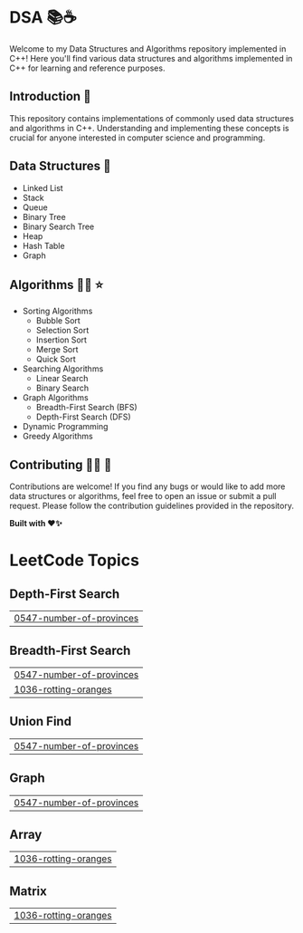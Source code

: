 # DSA 📚☕️  
     
Welcome to my Data Structures and Algorithms repository implemented in C++! Here you'll find various data structures and algorithms implemented in C++ for learning and reference purposes. 
         
## Introduction 🛑 
This repository contains implementations of commonly used data structures and algorithms in C++. Understanding and implementing these concepts is crucial for anyone interested in computer science and programming.

## Data Structures 📑    
- Linked List
- Stack
- Queue
- Binary Tree
- Binary Search Tree
- Heap
- Hash Table
- Graph

## Algorithms 👩‍💻 ⭐
- Sorting Algorithms
  - Bubble Sort
  - Selection Sort
  - Insertion Sort
  - Merge Sort
  - Quick Sort
- Searching Algorithms
  - Linear Search
  - Binary Search
- Graph Algorithms
  - Breadth-First Search (BFS)
  - Depth-First Search (DFS)
- Dynamic Programming
- Greedy Algorithms

## Contributing 🤝🏻 🎉
Contributions are welcome! If you find any bugs or would like to add more data structures or algorithms, feel free to open an issue or submit a pull request. Please follow the contribution guidelines provided in the repository.

**Built with ❤️✨**

<!---LeetCode Topics Start-->
# LeetCode Topics
## Depth-First Search
|  |
| ------- |
| [0547-number-of-provinces](https://github.com/Manishak798/DSA-Cpp/tree/master/0547-number-of-provinces) |
## Breadth-First Search
|  |
| ------- |
| [0547-number-of-provinces](https://github.com/Manishak798/DSA-Cpp/tree/master/0547-number-of-provinces) |
| [1036-rotting-oranges](https://github.com/Manishak798/DSA-Cpp/tree/master/1036-rotting-oranges) |
## Union Find
|  |
| ------- |
| [0547-number-of-provinces](https://github.com/Manishak798/DSA-Cpp/tree/master/0547-number-of-provinces) |
## Graph
|  |
| ------- |
| [0547-number-of-provinces](https://github.com/Manishak798/DSA-Cpp/tree/master/0547-number-of-provinces) |
## Array
|  |
| ------- |
| [1036-rotting-oranges](https://github.com/Manishak798/DSA-Cpp/tree/master/1036-rotting-oranges) |
## Matrix
|  |
| ------- |
| [1036-rotting-oranges](https://github.com/Manishak798/DSA-Cpp/tree/master/1036-rotting-oranges) |
<!---LeetCode Topics End-->